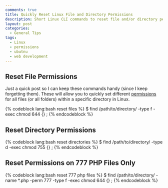 ```yaml
---
comments: true
title: Quickly Reset Linux File and Directory Permissions
description: Short Linux CLI commands to reset file and/or directory permissions.
layout: post
categories:
  - General Tips
tags:
  - Linux
  - permissions
  - ubutnu
  - web development
---
```

## Reset File Permissions
Just a quick post so I can keep these commands handy (since I keep forgetting them). These will allow you to quickly set
different [permissions][1] for all files (or all folders) within a specific directory in Linux.

{% codeblock lang:bash reset files %}
$ find /path/to/directory/ -type f -exec chmod 644 {} \;
{% endcodeblock %}

## Reset Directory Permissions

{% codeblock lang:bash reset directories %}
$ find /path/to/directory/ -type d -exec chmod 755 {} \;
{% endcodeblock %}

## Reset Permissions on 777 PHP Files Only

{% codeblock lang:bash reset 777 php files %}
$ find /path/to/directory/ -name \*.php -perm 777 -type f -exec chmod 644 {} \;
{% endcodeblock %}


 [1]: http://www.linuxquestions.org/linux/answers/Security/Quick_and_Dirty_Guide_to_Linux_File_Permissions
